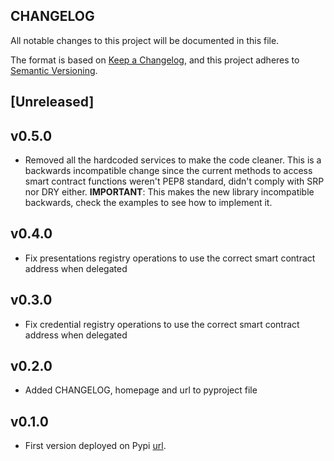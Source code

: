 ## CHANGELOG

All notable changes to this project will be documented in this file.

The format is based on [Keep a Changelog](https://keepachangelog.com/en/1.0.0/),
and this project adheres to [Semantic Versioning](https://semver.org/spec/v2.0.0.html).

## [Unreleased]

## v0.5.0

- Removed all the hardcoded services to make the code cleaner. This is a backwards incompatible change since
  the current methods to access smart contract functions weren't PEP8 standard, didn't comply with SRP nor DRY either. **IMPORTANT**: This makes the new library incompatible backwards, check the examples to see how to implement it.

## v0.4.0

- Fix presentations registry operations to use the correct smart contract address when delegated

## v0.3.0

- Fix credential registry operations to use the correct smart contract address when delegated

## v0.2.0

- Added CHANGELOG, homepage and url to pyproject file

## v0.1.0

- First version deployed on Pypi [url](https://pypi.org/manage/project/alastria-identity/release/0.1.0/).
